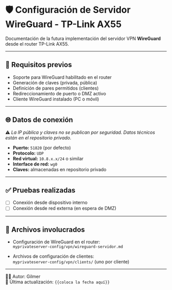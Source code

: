 # 🛡️ Configuración de Servidor WireGuard - TP-Link AX55

Documentación de la futura implementación del servidor VPN **WireGuard** desde el router TP-Link AX55.

---

## 🔧 Requisitos previos

- Soporte para WireGuard habilitado en el router
- Generación de claves (privada, pública)
- Definición de pares permitidos (clientes)
- Redireccionamiento de puerto o DMZ activo
- Cliente WireGuard instalado (PC o móvil)

---

## 🌐 Datos de conexión

⚠️ *La IP pública y claves no se publican por seguridad. Datos técnicos están en el repositorio privado.*

- **Puerto:** `51820` (por defecto)
- **Protocolo:** `UDP`
- **Red virtual:** `10.8.x.x/24` o similar
- **Interface de red:** `wg0`
- **Claves:** almacenadas en repositorio privado

---

## ✅ Pruebas realizadas

- [ ] Conexión desde dispositivo interno
- [ ] Conexión desde red externa (en espera de DMZ)

---

## 📂 Archivos involucrados

- Configuración de WireGuard en el router:  
  `myprivateserver-config/vpn/wireguard-servidor.md`

- Archivos de configuración de clientes:  
  `myprivateserver-config/vpn/clients/` (uno por cliente)

---

👨‍💻 Autor: Gilmer  
📅 Última actualización: `{{coloca la fecha aquí}}`
